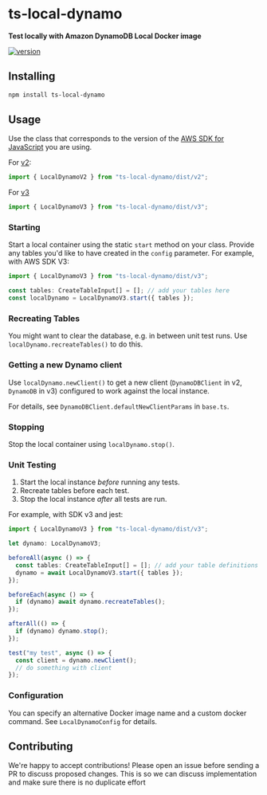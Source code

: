 # ts-local-dynamo

**Test locally with Amazon DynamoDB Local Docker image**

[![version](https://img.shields.io/npm/v/ts-local-dynamo.svg?style=flat-square)](https://www.npmjs.com/package/ts-local-dynamo)

## Installing

```sh
npm install ts-local-dynamo
```

## Usage

Use the class that corresponds to the version of the
[AWS SDK for JavaScript](https://aws.amazon.com/sdk-for-javascript/) you are using.

For [v2](https://docs.aws.amazon.com/AWSJavaScriptSDK/latest/):

```typescript
import { LocalDynamoV2 } from "ts-local-dynamo/dist/v2";
```

For [v3](https://docs.aws.amazon.com/AWSJavaScriptSDK/v3/latest/)

```typescript
import { LocalDynamoV3 } from "ts-local-dynamo/dist/v3";
```

### Starting

Start a local container using the static `start` method on your class. Provide any tables you'd like to have created in
the `config` parameter. For example, with AWS SDK V3:

```typescript
import { LocalDynamoV3 } from "ts-local-dynamo/dist/v3";

const tables: CreateTableInput[] = []; // add your tables here
const localDynamo = LocalDynamoV3.start({ tables });
```

### Recreating Tables

You might want to clear the database, e.g. in between unit test runs. Use `localDynamo.recreateTables()` to do this.

### Getting a new Dynamo client

Use `localDynamo.newClient()` to get a new client (`DynamoDBClient` in v2, `DynamoDB` in v3) configured to
work against the local instance.

For details, see `DynamoDBClient.defaultNewClientParams` in `base.ts`.

### Stopping

Stop the local container using `localDynamo.stop()`.

### Unit Testing

1. Start the local instance *before* running any tests.
2. Recreate tables before each test.
3. Stop the local instance *after* all tests are run.

For example, with SDK v3 and jest:

```typescript
import { LocalDynamoV3 } from "ts-local-dynamo/dist/v3";

let dynamo: LocalDynamoV3;

beforeAll(async () => {
  const tables: CreateTableInput[] = []; // add your table definitions
  dynamo = await LocalDynamoV3.start({ tables });
});

beforeEach(async () => {
  if (dynamo) await dynamo.recreateTables();
});

afterAll(() => {
  if (dynamo) dynamo.stop();
});

test("my test", async () => {
  const client = dynamo.newClient();
  // do something with client
});
```

### Configuration

You can specify an alternative Docker image name and a custom docker command. See `LocalDynamoConfig` for details.

## Contributing

We're happy to accept contributions!  Please open an issue before sending a PR to discuss proposed changes. This is so
we can discuss implementation and make sure there is no duplicate effort
